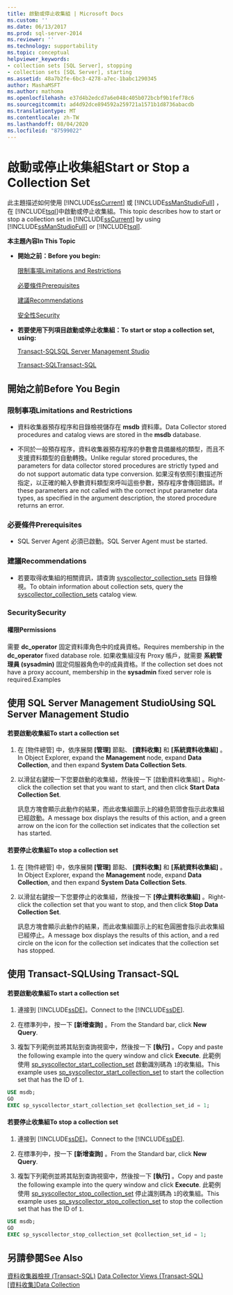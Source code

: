 ```yaml
---
title: 啟動或停止收集組 | Microsoft Docs
ms.custom: ''
ms.date: 06/13/2017
ms.prod: sql-server-2014
ms.reviewer: ''
ms.technology: supportability
ms.topic: conceptual
helpviewer_keywords:
- collection sets [SQL Server], stopping
- collection sets [SQL Server], starting
ms.assetid: 48a7b2fe-6bc3-4278-a7ec-1babc1290345
author: MashaMSFT
ms.author: mathoma
ms.openlocfilehash: e37d4b2edcd7a6e048c405b072bcbf9b1fef78c6
ms.sourcegitcommit: ad4d92dce894592a259721a1571b1d8736abacdb
ms.translationtype: MT
ms.contentlocale: zh-TW
ms.lasthandoff: 08/04/2020
ms.locfileid: "87599022"
---
```

# <a name="start-or-stop-a-collection-set"></a><span data-ttu-id="cafc1-102">啟動或停止收集組</span><span class="sxs-lookup"><span data-stu-id="cafc1-102">Start or Stop a Collection Set</span></span>
  <span data-ttu-id="cafc1-103">此主題描述如何使用 [!INCLUDE[ssCurrent](../../includes/sscurrent-md.md)] 或 [!INCLUDE[ssManStudioFull](../../includes/ssmanstudiofull-md.md)] ，在 [!INCLUDE[tsql](../../includes/tsql-md.md)]中啟動或停止收集組。</span><span class="sxs-lookup"><span data-stu-id="cafc1-103">This topic describes how to start or stop a collection set in [!INCLUDE[ssCurrent](../../includes/sscurrent-md.md)] by using [!INCLUDE[ssManStudioFull](../../includes/ssmanstudiofull-md.md)] or [!INCLUDE[tsql](../../includes/tsql-md.md)].</span></span>  
  
 <span data-ttu-id="cafc1-104">**本主題內容**</span><span class="sxs-lookup"><span data-stu-id="cafc1-104">**In This Topic**</span></span>  
  
-   <span data-ttu-id="cafc1-105">**開始之前：**</span><span class="sxs-lookup"><span data-stu-id="cafc1-105">**Before you begin:**</span></span>  
  
     [<span data-ttu-id="cafc1-106">限制事項</span><span class="sxs-lookup"><span data-stu-id="cafc1-106">Limitations and Restrictions</span></span>](#Restrictions)  
  
     [<span data-ttu-id="cafc1-107">必要條件</span><span class="sxs-lookup"><span data-stu-id="cafc1-107">Prerequisites</span></span>](#Prerequisites)  
  
     [<span data-ttu-id="cafc1-108">建議</span><span class="sxs-lookup"><span data-stu-id="cafc1-108">Recommendations</span></span>](#Recommendations)  
  
     [<span data-ttu-id="cafc1-109">安全性</span><span class="sxs-lookup"><span data-stu-id="cafc1-109">Security</span></span>](#Security)  
  
-   <span data-ttu-id="cafc1-110">**若要使用下列項目啟動或停止收集組：**</span><span class="sxs-lookup"><span data-stu-id="cafc1-110">**To start or stop a collection set, using:**</span></span>  
  
     [<span data-ttu-id="cafc1-111">Transact-SQL</span><span class="sxs-lookup"><span data-stu-id="cafc1-111">SQL Server Management Studio</span></span>](#SSMSProcedure)  
  
     [<span data-ttu-id="cafc1-112">Transact-SQL</span><span class="sxs-lookup"><span data-stu-id="cafc1-112">Transact-SQL</span></span>](#TsqlProcedure)  
  
##  <a name="before-you-begin"></a><a name="BeforeYouBegin"></a> <span data-ttu-id="cafc1-113">開始之前</span><span class="sxs-lookup"><span data-stu-id="cafc1-113">Before You Begin</span></span>  
  
###  <a name="limitations-and-restrictions"></a><a name="Restrictions"></a> <span data-ttu-id="cafc1-114">限制事項</span><span class="sxs-lookup"><span data-stu-id="cafc1-114">Limitations and Restrictions</span></span>  
  
-   <span data-ttu-id="cafc1-115">資料收集器預存程序和目錄檢視儲存在 **msdb** 資料庫。</span><span class="sxs-lookup"><span data-stu-id="cafc1-115">Data Collector stored procedures and catalog views are stored in the **msdb** database.</span></span>  
  
-   <span data-ttu-id="cafc1-116">不同於一般預存程序，資料收集器預存程序的參數會具備嚴格的類型，而且不支援資料類型的自動轉換。</span><span class="sxs-lookup"><span data-stu-id="cafc1-116">Unlike regular stored procedures, the parameters for data collector stored procedures are strictly typed and do not support automatic data type conversion.</span></span> <span data-ttu-id="cafc1-117">如果沒有依照引數描述所指定，以正確的輸入參數資料類型來呼叫這些參數，預存程序會傳回錯誤。</span><span class="sxs-lookup"><span data-stu-id="cafc1-117">If these parameters are not called with the correct input parameter data types, as specified in the argument description, the stored procedure returns an error.</span></span>  
  
###  <a name="prerequisites"></a><a name="Prerequisites"></a> <span data-ttu-id="cafc1-118">必要條件</span><span class="sxs-lookup"><span data-stu-id="cafc1-118">Prerequisites</span></span>  
  
-   <span data-ttu-id="cafc1-119">SQL Server Agent 必須已啟動。</span><span class="sxs-lookup"><span data-stu-id="cafc1-119">SQL Server Agent must be started.</span></span>  
  
###  <a name="recommendations"></a><a name="Recommendations"></a> <span data-ttu-id="cafc1-120">建議</span><span class="sxs-lookup"><span data-stu-id="cafc1-120">Recommendations</span></span>  
  
-   <span data-ttu-id="cafc1-121">若要取得收集組的相關資訊，請查詢 [syscollector_collection_sets](/sql/relational-databases/system-catalog-views/syscollector-collection-sets-transact-sql) 目錄檢視。</span><span class="sxs-lookup"><span data-stu-id="cafc1-121">To obtain information about collection sets, query the [syscollector_collection_sets](/sql/relational-databases/system-catalog-views/syscollector-collection-sets-transact-sql) catalog view.</span></span>  
  
###  <a name="security"></a><a name="Security"></a> <span data-ttu-id="cafc1-122">Security</span><span class="sxs-lookup"><span data-stu-id="cafc1-122">Security</span></span>  
  
####  <a name="permissions"></a><a name="Permissions"></a> <span data-ttu-id="cafc1-123">權限</span><span class="sxs-lookup"><span data-stu-id="cafc1-123">Permissions</span></span>  
 <span data-ttu-id="cafc1-124">需要 **dc_operator** 固定資料庫角色中的成員資格。</span><span class="sxs-lookup"><span data-stu-id="cafc1-124">Requires membership in the **dc_operator** fixed database role.</span></span> <span data-ttu-id="cafc1-125">如果收集組沒有 Proxy 帳戶，就需要 **系統管理員 (sysadmin)** 固定伺服器角色中的成員資格。</span><span class="sxs-lookup"><span data-stu-id="cafc1-125">If the collection set does not have a proxy account, membership in the **sysadmin** fixed server role is required.Examples</span></span>  
  
##  <a name="using-sql-server-management-studio"></a><a name="SSMSProcedure"></a> <span data-ttu-id="cafc1-126">使用 SQL Server Management Studio</span><span class="sxs-lookup"><span data-stu-id="cafc1-126">Using SQL Server Management Studio</span></span>  
  
#### <a name="to-start-a-collection-set"></a><span data-ttu-id="cafc1-127">若要啟動收集組</span><span class="sxs-lookup"><span data-stu-id="cafc1-127">To start a collection set</span></span>  
  
1.  <span data-ttu-id="cafc1-128">在 [物件總管] 中，依序展開 **[管理]** 節點、 **[資料收集]** 和 **[系統資料收集組]** 。</span><span class="sxs-lookup"><span data-stu-id="cafc1-128">In Object Explorer, expand the **Management** node, expand **Data Collection**, and then expand **System Data Collection Sets**.</span></span>  
  
2.  <span data-ttu-id="cafc1-129">以滑鼠右鍵按一下您要啟動的收集組，然後按一下 [啟動資料收集組]  。</span><span class="sxs-lookup"><span data-stu-id="cafc1-129">Right-click the collection set that you want to start, and then click **Start Data Collection Set**.</span></span>  
  
     <span data-ttu-id="cafc1-130">訊息方塊會顯示此動作的結果，而此收集組圖示上的綠色箭頭會指示此收集組已經啟動。</span><span class="sxs-lookup"><span data-stu-id="cafc1-130">A message box displays the results of this action, and a green arrow on the icon for the collection set indicates that the collection set has started.</span></span>  
  
#### <a name="to-stop-a-collection-set"></a><span data-ttu-id="cafc1-131">若要停止收集組</span><span class="sxs-lookup"><span data-stu-id="cafc1-131">To stop a collection set</span></span>  
  
1.  <span data-ttu-id="cafc1-132">在 [物件總管] 中，依序展開 **[管理]** 節點、 **[資料收集]** 和 **[系統資料收集組]** 。</span><span class="sxs-lookup"><span data-stu-id="cafc1-132">In Object Explorer, expand the **Management** node, expand **Data Collection**, and then expand **System Data Collection Sets**.</span></span>  
  
2.  <span data-ttu-id="cafc1-133">以滑鼠右鍵按一下您要停止的收集組，然後按一下 **[停止資料收集組]** 。</span><span class="sxs-lookup"><span data-stu-id="cafc1-133">Right-click the collection set that you want to stop, and then click **Stop Data Collection Set**.</span></span>  
  
     <span data-ttu-id="cafc1-134">訊息方塊會顯示此動作的結果，而此收集組圖示上的紅色圓圈會指示此收集組已經停止。</span><span class="sxs-lookup"><span data-stu-id="cafc1-134">A message box displays the results of this action, and a red circle on the icon for the collection set indicates that the collection set has stopped.</span></span>  
  
##  <a name="using-transact-sql"></a><a name="TsqlProcedure"></a> <span data-ttu-id="cafc1-135">使用 Transact-SQL</span><span class="sxs-lookup"><span data-stu-id="cafc1-135">Using Transact-SQL</span></span>  
  
#### <a name="to-start-a-collection-set"></a><span data-ttu-id="cafc1-136">若要啟動收集組</span><span class="sxs-lookup"><span data-stu-id="cafc1-136">To start a collection set</span></span>  
  
1.  <span data-ttu-id="cafc1-137">連接到 [!INCLUDE[ssDE](../../../includes/ssde-md.md)]。</span><span class="sxs-lookup"><span data-stu-id="cafc1-137">Connect to the [!INCLUDE[ssDE](../../../includes/ssde-md.md)].</span></span>  
  
2.  <span data-ttu-id="cafc1-138">在標準列中，按一下 **[新增查詢]** 。</span><span class="sxs-lookup"><span data-stu-id="cafc1-138">From the Standard bar, click **New Query**.</span></span>  
  
3.  <span data-ttu-id="cafc1-139">複製下列範例並將其貼到查詢視窗中，然後按一下 **[執行]** 。</span><span class="sxs-lookup"><span data-stu-id="cafc1-139">Copy and paste the following example into the query window and click **Execute**.</span></span> <span data-ttu-id="cafc1-140">此範例使用 [sp_syscollector_start_collection_set](/sql/relational-databases/system-stored-procedures/sp-syscollector-start-collection-set-transact-sql) 啟動識別碼為 `1`的收集組。</span><span class="sxs-lookup"><span data-stu-id="cafc1-140">This example uses [sp_syscollector_start_collection_set](/sql/relational-databases/system-stored-procedures/sp-syscollector-start-collection-set-transact-sql) to start the collection set that has the ID of `1`.</span></span>  
  
```sql  
USE msdb;  
GO  
EXEC sp_syscollector_start_collection_set @collection_set_id = 1;  
```  
  
#### <a name="to-stop-a-collection-set"></a><span data-ttu-id="cafc1-141">若要停止收集組</span><span class="sxs-lookup"><span data-stu-id="cafc1-141">To stop a collection set</span></span>  
  
1.  <span data-ttu-id="cafc1-142">連接到 [!INCLUDE[ssDE](../../../includes/ssde-md.md)]。</span><span class="sxs-lookup"><span data-stu-id="cafc1-142">Connect to the [!INCLUDE[ssDE](../../../includes/ssde-md.md)].</span></span>  
  
2.  <span data-ttu-id="cafc1-143">在標準列中，按一下 **[新增查詢]** 。</span><span class="sxs-lookup"><span data-stu-id="cafc1-143">From the Standard bar, click **New Query**.</span></span>  
  
3.  <span data-ttu-id="cafc1-144">複製下列範例並將其貼到查詢視窗中，然後按一下 **[執行]** 。</span><span class="sxs-lookup"><span data-stu-id="cafc1-144">Copy and paste the following example into the query window and click **Execute**.</span></span> <span data-ttu-id="cafc1-145">此範例使用 [sp_syscollector_stop_collection_set](/sql/relational-databases/system-stored-procedures/sp-syscollector-stop-collection-set-transact-sql) 停止識別碼為 `1`的收集組。</span><span class="sxs-lookup"><span data-stu-id="cafc1-145">This example uses [sp_syscollector_stop_collection_set](/sql/relational-databases/system-stored-procedures/sp-syscollector-stop-collection-set-transact-sql) to stop the collection set that has the ID of `1`.</span></span>  
  
```sql  
USE msdb;  
GO  
EXEC sp_syscollector_stop_collection_set @collection_set_id = 1;  
```  
  
## <a name="see-also"></a><span data-ttu-id="cafc1-146">另請參閱</span><span class="sxs-lookup"><span data-stu-id="cafc1-146">See Also</span></span>  
 <span data-ttu-id="cafc1-147">[資料收集器檢視 &#40;Transact-SQL&#41;](/sql/relational-databases/system-catalog-views/data-collector-views-transact-sql) </span><span class="sxs-lookup"><span data-stu-id="cafc1-147">[Data Collector Views &#40;Transact-SQL&#41;](/sql/relational-databases/system-catalog-views/data-collector-views-transact-sql) </span></span>  
 <span data-ttu-id="cafc1-148">[[資料收集]](data-collection.md)</span><span class="sxs-lookup"><span data-stu-id="cafc1-148">[Data Collection](data-collection.md)</span></span>  
  
  
